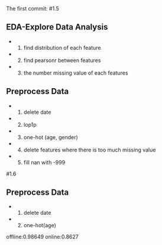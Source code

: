 The first commit:
#1.5
## EDA-Explore Data Analysis
- 1. find distribution of each feature
- 2. find pearsonr between features
- 3. the number missing value of each features

## Preprocess Data
- 1. delete date
- 2. lop1p
- 3. one-hot (age, gender)
- 4. delete features where there is too much missing value
- 5. fill nan with -999

#1.6
## Preprocess Data
- 1. delete date
- 2. one-hot(age)

offline:0.98649 online:0.8627


